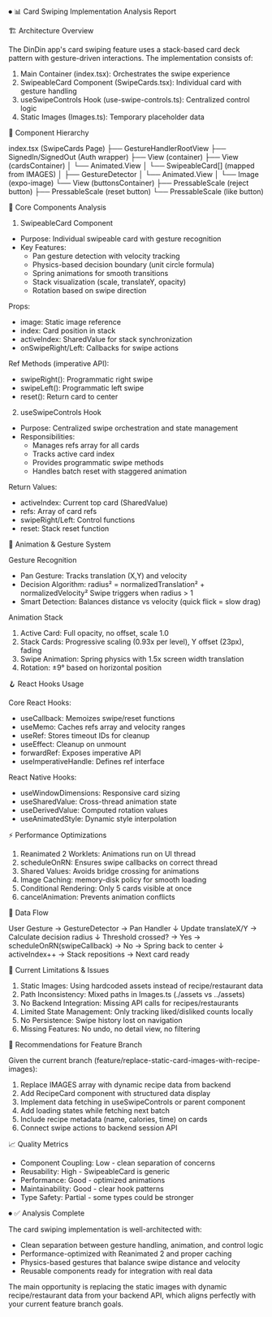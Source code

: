 ⏺ 📊 Card Swiping Implementation Analysis Report

🏗️ Architecture Overview

The DinDin app's card swiping feature uses a stack-based card deck pattern with gesture-driven interactions. The
implementation consists of:

1. Main Container (index.tsx): Orchestrates the swipe experience
2. SwipeableCard Component (SwipeCards.tsx): Individual card with gesture handling
3. useSwipeControls Hook (use-swipe-controls.ts): Centralized control logic
4. Static Images (Images.ts): Temporary placeholder data

🎯 Component Hierarchy

index.tsx (SwipeCards Page)
├── GestureHandlerRootView
├── SignedIn/SignedOut (Auth wrapper)
├── View (container)
├── View (cardsContainer)
│ └── Animated.View
│ └── SwipeableCard[] (mapped from IMAGES)
│ ├── GestureDetector
│ └── Animated.View
│ └── Image (expo-image)
└── View (buttonsContainer)
├── PressableScale (reject button)
├── PressableScale (reset button)
└── PressableScale (like button)

🔧 Core Components Analysis

1. SwipeableCard Component

- Purpose: Individual swipeable card with gesture recognition
- Key Features:
  - Pan gesture detection with velocity tracking
  - Physics-based decision boundary (unit circle formula)
  - Spring animations for smooth transitions
  - Stack visualization (scale, translateY, opacity)
  - Rotation based on swipe direction

Props:

- image: Static image reference
- index: Card position in stack
- activeIndex: SharedValue for stack synchronization
- onSwipeRight/Left: Callbacks for swipe actions

Ref Methods (imperative API):

- swipeRight(): Programmatic right swipe
- swipeLeft(): Programmatic left swipe
- reset(): Return card to center

2. useSwipeControls Hook

- Purpose: Centralized swipe orchestration and state management
- Responsibilities:
  - Manages refs array for all cards
  - Tracks active card index
  - Provides programmatic swipe methods
  - Handles batch reset with staggered animation

Return Values:

- activeIndex: Current top card (SharedValue)
- refs: Array of card refs
- swipeRight/Left: Control functions
- reset: Stack reset function

🎨 Animation & Gesture System

Gesture Recognition

- Pan Gesture: Tracks translation (X,Y) and velocity
- Decision Algorithm:
  radius² = normalizedTranslation² + normalizedVelocity²
  Swipe triggers when radius > 1
- Smart Detection: Balances distance vs velocity (quick flick = slow drag)

Animation Stack

1. Active Card: Full opacity, no offset, scale 1.0
2. Stack Cards: Progressive scaling (0.93x per level), Y offset (23px), fading
3. Swipe Animation: Spring physics with 1.5x screen width translation
4. Rotation: ±9° based on horizontal position

🪝 React Hooks Usage

Core React Hooks:

- useCallback: Memoizes swipe/reset functions
- useMemo: Caches refs array and velocity ranges
- useRef: Stores timeout IDs for cleanup
- useEffect: Cleanup on unmount
- forwardRef: Exposes imperative API
- useImperativeHandle: Defines ref interface

React Native Hooks:

- useWindowDimensions: Responsive card sizing
- useSharedValue: Cross-thread animation state
- useDerivedValue: Computed rotation values
- useAnimatedStyle: Dynamic style interpolation

⚡ Performance Optimizations

1. Reanimated 2 Worklets: Animations run on UI thread
2. scheduleOnRN: Ensures swipe callbacks on correct thread
3. Shared Values: Avoids bridge crossing for animations
4. Image Caching: memory-disk policy for smooth loading
5. Conditional Rendering: Only 5 cards visible at once
6. cancelAnimation: Prevents animation conflicts

🔄 Data Flow

User Gesture → GestureDetector → Pan Handler
↓
Update translateX/Y → Calculate decision radius
↓
Threshold crossed? → Yes → scheduleOnRN(swipeCallback)
→ No → Spring back to center
↓
activeIndex++ → Stack repositions → Next card ready

🚨 Current Limitations & Issues

1. Static Images: Using hardcoded assets instead of recipe/restaurant data
2. Path Inconsistency: Mixed paths in Images.ts (./assets vs ../assets)
3. No Backend Integration: Missing API calls for recipes/restaurants
4. Limited State Management: Only tracking liked/disliked counts locally
5. No Persistence: Swipe history lost on navigation
6. Missing Features: No undo, no detail view, no filtering

🎯 Recommendations for Feature Branch

Given the current branch (feature/replace-static-card-images-with-recipe-images):

1. Replace IMAGES array with dynamic recipe data from backend
2. Add RecipeCard component with structured data display
3. Implement data fetching in useSwipeControls or parent component
4. Add loading states while fetching next batch
5. Include recipe metadata (name, calories, time) on cards
6. Connect swipe actions to backend session API

📈 Quality Metrics

- Component Coupling: Low - clean separation of concerns
- Reusability: High - SwipeableCard is generic
- Performance: Good - optimized animations
- Maintainability: Good - clear hook patterns
- Type Safety: Partial - some types could be stronger

⏺ ✅ Analysis Complete

The card swiping implementation is well-architected with:

- Clean separation between gesture handling, animation, and control logic
- Performance-optimized with Reanimated 2 and proper caching
- Physics-based gestures that balance swipe distance and velocity
- Reusable components ready for integration with real data

The main opportunity is replacing the static images with dynamic recipe/restaurant data from your backend API, which
aligns perfectly with your current feature branch goals.
